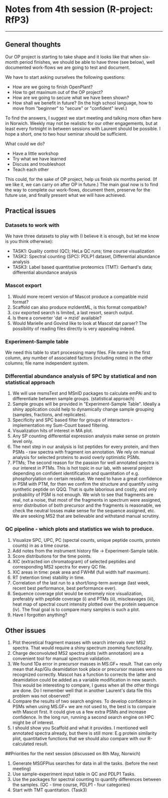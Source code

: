 
# Notes from 4th session (R-project: RfP3)
------------------------------------------------


## General thoughts
Our OP project is starting to take shape and it looks like that when six-month period finishes, we should be able to have three (see below), well documented  work-flows we are going to test and document.

We have to start asking ourselves the following questions:

- How are we going to finish OpenPlant?
- How to get maximum out of the OP project?
- How are we going to secure what we have been shown?
- How shall we benefit in future? (In the high school language, how to move from "beginner" to "secure" or "confident" level.)

To find the answers, I suggest we start meeting and talking more often here in Norwich. Weekly may not be realistic for our other engagements, but at least every fortnight in between sessions with Laurent should be possible. I hope a short, one to two hour seminar should be sufficient. 

What could we do?

- Have a little workshop
- Try what we have learned
- Discuss and troubleshoot
- Teach each other

This could, for the sake of OP project, help us finish six months period. (If we like it, we can carry on after OP in future.) The main goal now is to find the way to complete our work-flows, document them, preserve for the future use, and finally present what we will have achieved.



## Practical issues

### Datasets to work with
We have three datasets to play with (I believe it is enough, but let me know is you think otherwise):

- TASK1: Quality control (QC); HeLa QC runs; time course visualization
- TASK2: Spectral counting (SPC): PDLP1 dataset, Differential abundance analysis
- TASK3: Label based quantitative proteomics (TMT): Gerhard's data; differential abundance analysis


### Mascot export
1. Would more recent version of Mascot produce a compatible mzid format?
2. Scaffold can also produce mzIdentML, is this format compatible?
3. csv exported search is limited, a last resort, search output.
4. Is there a converter 'dat -> mzid' available?
5. Would Marielle and Govind like to look at Mascot dat parser? The possibility of reading files directly is very appealing indeed.

	
### Experiment-Sample table
We need this table to start processing many files.
File name in the first column, any number of associated factors (including notes) in the other columns; file name independent system.


### Differential abundance analysis of SPC by statistical and non statistical approach
1. We will use msmsTest and MSnID packages to calculate emPAi and to differentiate between sample groups. (statistical approach)
2. Sample groups will be provided in "Experiment-Sample Table". Ideally a shiny application could help to dynamically change sample grouping (samples, fractions, and replicates).
3. Specificity and SPC based filter for groups of interactors - implementation my Sum-Count based filtering.  
4. Visualization hits of interest in MA plot.
5. Any SP counting differential expression analysis make sense on protein level only.
6. The next step in our analysis is list peptides for every protein, and then PSMs - raw spectra with fragment ion annotation. We rely on manual analysis for selected proteins to avoid overly optimistic PSMs. 
7. PTMs; The second reason for the passion for well annotated spectra is our interest in PTMs. This is hot topic in our lab, with several project depending on confident identification and quantitation of e.g. phosphorylation on certain residue. We need to have a great confidence in PSM with PTM, for then we confirm the structure and quantify using synthetic peptide on QQQ. That is quite laborious and costly, and only probability of PSM is not enough. We wish to see that fragments are real, not a noise, that most of the fragments in spectrum were assigned, error distribution of both precursor and the fragments is reasonable, we check the neutral losses make sense for the sequence assigned, etc. We are seeking MS2 that are believable and withstand manual scrutiny. 


### QC pipeline - which plots and statistics we wish to produce.
1. Visualize SPC, UPC, PC (spectal counts, unique peptide counts, protein counts) in as a time course.
2. Add notes from the instrument history file -> Experiment-Sample table.
3. Score distributions for the time points.
4. XIC (extracted ion chromatogram) of selected peptides and corresponding MS2 spectra for every QC file.
5. XIC areas in time: peak area and FWHM (full width half maximum).
6. RT (retention time) stability in time.
7. Correlation of the last run to a short/long-term average (last week, recent best performance, best performance ever).
8. Sequence coverage plot would be extremely nice visualization, preferably with peptide coverage (i) and PTMs (ii), miscleavages (iii), heat map of spectral count intensity plotted over the protein sequence (iv). The final goal is to compare many samples is such a plot. 
9. Have I forgotten anything?

	
## Other issues
1. Plot theoretical fragment masses with search intervals over MS2 spectra. That would require a shiny spectrum zooming functionality.
2. Charge deconvoluted MS2 spectra plots (with annotation) are a convenient tool for manual spectrum validation.
3. We found 1Da error in precursor masses in MS.GF+ result. That can only mean that Asp/Glu deamidation took place or precursor masses were no recognized correctly. Mascot has a function to corrects the latter and deamidation could be added as a variable modification in new search. This would be interesting to compare, I guess when all the other things are done. Do I remember well that in another Laurent's data file this problem was not observed?
4. Compare the results of two search engines. To develop confidence in PSMs when using MS.GF+ we are not used to, the best is to compare with Mascot first. It could give us a few extra PSMs and increase confidence. In the long run, running a second search engine on HPC might be of interest.
5. I should show you Scaffold and what it provides. I mentioned well annotated spectra already, but there is still more: E.g protein similarity plot, quantitative functions that we should also compare with our R-calculated result.

##Priorities for the next session (discussed on 8th May, Norwich)
1. Generate MSGFPlus searches for data in all the tasks. (before the next meeting)
2. Use sample-experiment input table in QC and PDLP1 Tasks.
3. Use the packages for spectral counting to quantify differences between the samples. (QC - time course, PDLP1 - four categories)
4. Start with TMT quantitation. (Task3)
